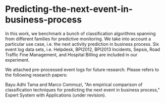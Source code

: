 # Predicting-the-next-event-in-business-process

In this work, we benchmark a bunch of classification algorithms spanning from different families for predictive monitoring. We take into account a particular use case, i.e. the next activity prediction in business process.
Six event log data sets, i.e. Helpdesk, BPI2012, BPI2013 Incidents, Sepsis, Road Traffic Fine Management, and Hospital Billing are included in our experiment.

We attached pre-processed event logs for future research.
Please refers to the following research papers:

Bayu Adhi Tama and Marco Commuzi, "An empirical comparison of classification techniques for predicting the next event in business process," Expert System with Applications (under revision).
